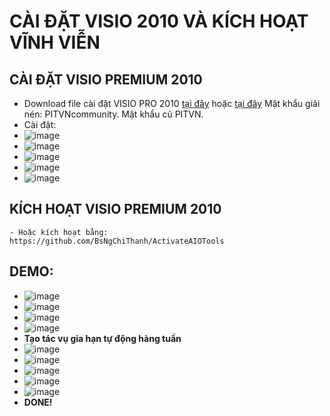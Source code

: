 # CÀI ĐẶT VISIO 2010 VÀ KÍCH HOẠT VĨNH VIỄN #
## CÀI ĐẶT VISIO PREMIUM 2010 ##
  - Download file cài đặt VISIO PRO 2010 [tại đây](https://bsthanh-my.sharepoint.com/:u:/g/personal/0914678254_bsthanh_onmicrosoft_com/EaJlTXbzK7dHuBQPk9g4hQABmj0z79s5Ye0HcxW4BuhNag?e=soqUFT) hoặc [tại đây](https://drive.google.com/file/d/1W6DFdrTxbBhGJKAQaHVaVBnJlNW9nruy/view) Mật khẩu giải nén: PITVNcommunity. Mật khẩu cũ PITVN.
  - Cài đặt:
  - ![image](https://github.com/BsNgChiThanh/Cai-Visio2010-va-kich-hoat/assets/82578024/3d2901b8-ad8d-484b-88cf-18cbd17c9d00)
  - ![image](https://github.com/BsNgChiThanh/Cai-Visio2010-va-kich-hoat/assets/82578024/55264c05-a377-4d09-88f1-1cb0ea2f3fbb)
  - ![image](https://github.com/BsNgChiThanh/Cai-Visio2010-va-kich-hoat/assets/82578024/08aef19f-971e-4928-9db1-f30090e2f5c4)
  - ![image](https://github.com/BsNgChiThanh/Cai-Visio2010-va-kich-hoat/assets/82578024/64f92159-715b-48b3-9ffc-2c0469f33cf2)
  - ![image](https://github.com/BsNgChiThanh/Cai-Visio2010-va-kich-hoat/assets/82578024/6b5f85a7-4a58-47c6-a38c-4bdfae1e4e10)

## KÍCH HOẠT VISIO PREMIUM 2010 ##
    - Hoặc kích hoạt bằng: https://github.com/BsNgChiThanh/ActivateAIOTools

## DEMO: ## 
 - ![image](https://github.com/BsNgChiThanh/Cai-Visio2010-va-kich-hoat/assets/82578024/32568038-3f68-401c-bad7-e8b8494a0d9d)
 - ![image](https://github.com/BsNgChiThanh/Cai-Visio2010-va-kich-hoat/assets/82578024/1416af78-d340-4a68-ac57-443b55909630)
 - ![image](https://github.com/BsNgChiThanh/Cai-Visio2010-va-kich-hoat/assets/82578024/f9d344e1-7d8f-43db-8655-4b32bd082bc4)
 - ![image](https://github.com/BsNgChiThanh/Cai-Visio2010-va-kich-hoat/assets/82578024/287f0779-23a8-4841-a0ac-5722b272fef9)
 - **Tạo tác vụ gia hạn tự động hàng tuần**
 - ![image](https://github.com/BsNgChiThanh/Cai-Visio2010-va-kich-hoat/assets/82578024/5296e432-28b8-4782-a8c6-6cfc737f4bce)
 - ![image](https://github.com/BsNgChiThanh/Cai-Visio2010-va-kich-hoat/assets/82578024/25fd7667-f489-46ce-8493-049cf34fa2bd)
 - ![image](https://github.com/BsNgChiThanh/Cai-Visio2010-va-kich-hoat/assets/82578024/4a896359-d9c1-4c02-bc8d-8bc7a6a55a0a)
 - ![image](https://github.com/BsNgChiThanh/Cai-Visio2010-va-kich-hoat/assets/82578024/936444a5-ca79-4e2e-8c40-984e7d594aef)
 - ![image](https://github.com/BsNgChiThanh/Cai-Visio2010-va-kich-hoat/assets/82578024/547e0817-d7b7-4a08-98b0-dc07591e7f25)
 - **DONE!**
